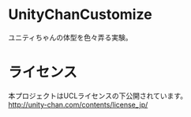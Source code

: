 # UnityChanCustomize
ユニティちゃんの体型を色々弄る実験。

# ライセンス
本プロジェクトはUCLライセンスの下公開されています。  
http://unity-chan.com/contents/license_jp/
